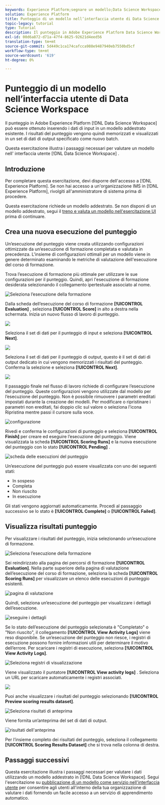```yaml
---
keywords: Experience Platform;segnare un modello;Data Science Workspace;argomenti comuni;interfaccia utente;esecuzione del punteggio;risultati del punteggio
solution: Experience Platform
title: Punteggio di un modello nell’interfaccia utente di Data Science Workspace
topic-legacy: tutorial
type: Tutorial
description: Il punteggio in Adobe Experience Platform Data Science Workspace può essere ottenuto inserendo i dati di input in un modello addestrato esistente. I risultati del punteggio vengono quindi memorizzati e visualizzati in un set di dati di output specificato come nuovo batch.
exl-id: 00d6a872-d71a-47f4-8625-92621d4eed56
translation-type: tm+mt
source-git-commit: 5d449c1ca174cafcca988e9487940eb7550bd5cf
workflow-type: tm+mt
source-wordcount: '619'
ht-degree: 0%

---
```


# Punteggio di un modello nell’interfaccia utente di Data Science Workspace

Il punteggio in Adobe Experience Platform [!DNL Data Science Workspace] può essere ottenuto inserendo i dati di input in un modello addestrato esistente. I risultati del punteggio vengono quindi memorizzati e visualizzati in un set di dati di output specificato come nuovo batch.

Questa esercitazione illustra i passaggi necessari per valutare un modello nell&#39; interfaccia utente [!DNL Data Science Workspace] .

## Introduzione

Per completare questa esercitazione, devi disporre dell&#39;accesso a [!DNL Experience Platform]. Se non hai accesso a un&#39;organizzazione IMS in [!DNL Experience Platform], rivolgiti all&#39;amministratore di sistema prima di procedere.

Questa esercitazione richiede un modello addestrato. Se non disponi di un modello addestrato, segui il [treno e valuta un modello nell&#39;esercitazione UI](./train-evaluate-model-ui.md) prima di continuare.

## Crea una nuova esecuzione del punteggio

Un’esecuzione del punteggio viene creata utilizzando configurazioni ottimizzate da un’esecuzione di formazione completata e valutata in precedenza. L&#39;insieme di configurazioni ottimali per un modello viene in genere determinato esaminando le metriche di valutazione dell&#39;esecuzione del corso di formazione.

Trova l’esecuzione di formazione più ottimale per utilizzare le sue configurazioni per il punteggio. Quindi, apri l&#39;esecuzione di formazione desiderata selezionando il collegamento ipertestuale associato al nome.

![Seleziona l’esecuzione della formazione](../images/models-recipes/score/select-run.png)

Dalla scheda dell’esecuzione del corso di formazione **[!UICONTROL Evaluation]** , seleziona **[!UICONTROL Score]** in alto a destra nella schermata. Inizia un nuovo flusso di lavoro di punteggio.

![](../images/models-recipes/score/training_run_overview.png)

Seleziona il set di dati per il punteggio di input e seleziona **[!UICONTROL Next]**.

![](../images/models-recipes/score/scoring_input.png)

Seleziona il set di dati per il punteggio di output, questo è il set di dati di output dedicato in cui vengono memorizzati i risultati del punteggio. Conferma la selezione e seleziona **[!UICONTROL Next]**.

![](../images/models-recipes/score/scoring_results.png)

Il passaggio finale nel flusso di lavoro richiede di configurare l’esecuzione del punteggio. Queste configurazioni vengono utilizzate dal modello per l’esecuzione del punteggio.
Non è possibile rimuovere i parametri ereditati impostati durante la creazione dei modelli. Per modificare o ripristinare i parametri non ereditati, fai doppio clic sul valore o seleziona l’icona Ripristina mentre passi il cursore sulla voce.

![configurazione](../images/models-recipes/score/configuration.png)

Rivedi e conferma le configurazioni di punteggio e seleziona **[!UICONTROL Finish]** per creare ed eseguire l’esecuzione del punteggio. Viene visualizzata la scheda **[!UICONTROL Scoring Runs]** e la nuova esecuzione del punteggio con lo stato **[!UICONTROL Pending]** .

![scheda delle esecuzioni del punteggio](../images/models-recipes/score/scoring_runs_tab.png)

Un’esecuzione del punteggio può essere visualizzata con uno dei seguenti stati:
- In sospeso
- Completa
- Non riuscito
- In esecuzione

Gli stati vengono aggiornati automaticamente. Procedi al passaggio successivo se lo stato è **[!UICONTROL Complete]** o **[!UICONTROL Failed]**.

## Visualizza risultati punteggio

Per visualizzare i risultati del punteggio, inizia selezionando un’esecuzione di formazione.

![Seleziona l’esecuzione della formazione](../images/models-recipes/score/select-run.png)

Sei reindirizzato alla pagina dei percorsi di formazione **[!UICONTROL Evaluation]**. Nella parte superiore della pagina di valutazione dell’esecuzione del corso di formazione, seleziona la scheda **[!UICONTROL Scoring Runs]** per visualizzare un elenco delle esecuzioni di punteggio esistenti.

![pagina di valutazione](../images/models-recipes/score/view_scoring_runs.png)

Quindi, seleziona un’esecuzione del punteggio per visualizzare i dettagli dell’esecuzione.

![eseguire i dettagli](../images/models-recipes/score/view_details.png)

Se lo stato dell’esecuzione del punteggio selezionata è &quot;Completato&quot; o &quot;Non riuscito&quot;, il collegamento **[!UICONTROL View Activity Logs]** viene reso disponibile. Se un’esecuzione del punteggio non riesce, i registri di esecuzione possono fornire informazioni utili per determinare il motivo dell’errore. Per scaricare i registri di esecuzione, seleziona **[!UICONTROL View Activity Logs]**.

![Seleziona registri di visualizzazione](../images/models-recipes/score/view_logs.png)

Viene visualizzato il puntatore **[!UICONTROL View activity logs]** . Seleziona un URL per scaricare automaticamente i registri associati.

![](../images/models-recipes/score/activity_logs.png)

Puoi anche visualizzare i risultati del punteggio selezionando **[!UICONTROL Preview scoring results dataset]**.

![Seleziona risultati di anteprima](../images/models-recipes/score/view_results.png)

Viene fornita un’anteprima del set di dati di output.

![risultati dell&#39;anteprima](../images/models-recipes/score/preview_results.png)

Per l’insieme completo dei risultati del punteggio, seleziona il collegamento **[!UICONTROL Scoring Results Dataset]** che si trova nella colonna di destra.

## Passaggi successivi

Questa esercitazione illustra i passaggi necessari per valutare i dati utilizzando un modello addestrato in [!DNL Data Science Workspace]. Segui l&#39;esercitazione su [pubblicazione di un modello come servizio nell&#39;interfaccia utente](./publish-model-service-ui.md) per consentire agli utenti all&#39;interno della tua organizzazione di valutare i dati fornendo un facile accesso a un servizio di apprendimento automatico.
